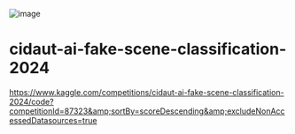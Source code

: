 ![image](https://github.com/user-attachments/assets/5bf1de10-d6eb-4cfc-95eb-510303edecb2)


# cidaut-ai-fake-scene-classification-2024
https://www.kaggle.com/competitions/cidaut-ai-fake-scene-classification-2024/code?competitionId=87323&amp;sortBy=scoreDescending&amp;excludeNonAccessedDatasources=true
